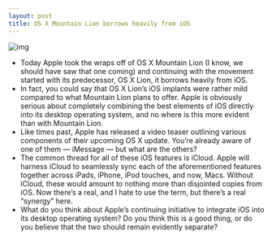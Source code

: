 ```yaml
---
layout: post
title: OS X Mountain Lion borrows heavily from iOS
---
```

![img](http://media.idownloadblog.com/wp-content/uploads/2012/02/OS-X-Mountain-Lion.jpg)
* Today Apple took the wraps off of OS X Mountain Lion (I know, we should have saw that one coming) and continuing with the movement started with its predecessor, OS X Lion, it borrows heavily from iOS.
* In fact, you could say that OS X Lion’s iOS implants were rather mild compared to what Mountain Lion plans to offer. Apple is obviously serious about completely combining the best elements of iOS directly into its desktop operating system, and no where is this more evident than with Mountain Lion.
* Like times past, Apple has released a video teaser outlining various components of their upcoming OS X update. You’re already aware of one of them — iMessage — but what are the others?
* The common thread for all of these iOS features is iCloud. Apple will harness iCloud to seamlessly sync each of the aforementioned features together across iPads, iPhone, iPod touches, and now, Macs. Without iCloud, these would amount to nothing more than disjointed copies from iOS. Now there’s a real, and I hate to use the term, but there’s a real “synergy” here.
* What do you think about Apple’s continuing initiative to integrate iOS into its desktop operating system? Do you think this is a good thing, or do you believe that the two should remain evidently separate?

